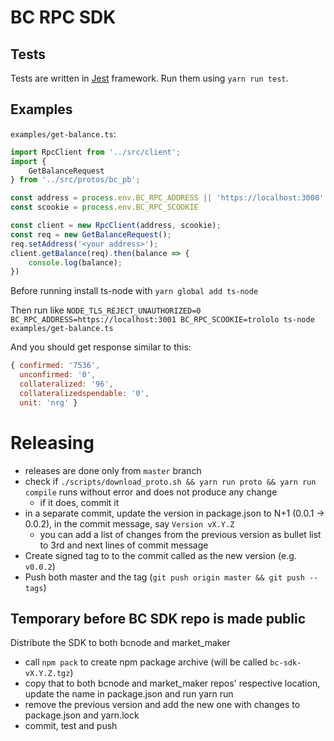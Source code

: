 # BC RPC SDK

## Tests

Tests are written in [Jest](https://jestjs.io/) framework.
Run them using `yarn run test`.

## Examples

`examples/get-balance.ts`:

```typescript
import RpcClient from '../src/client';
import {
    GetBalanceRequest
} from '../src/protos/bc_pb';

const address = process.env.BC_RPC_ADDRESS || 'https://localhost:3000'
const scookie = process.env.BC_RPC_SCOOKIE

const client = new RpcClient(address, scookie);
const req = new GetBalanceRequest();
req.setAddress('<your address>');
client.getBalance(req).then(balance => {
    console.log(balance);
})
```

Before running install ts-node with `yarn global add ts-node`

Then run like `NODE_TLS_REJECT_UNAUTHORIZED=0 BC_RPC_ADDRESS=https://localhost:3001 BC_RPC_SCOOKIE=trololo ts-node examples/get-balance.ts`

And you should get response similar to this:

```js
{ confirmed: '7536',
  unconfirmed: '0',
  collateralized: '96',
  collateralizedspendable: '0',
  unit: 'nrg' }
```

# Releasing

- releases are done only from `master` branch
- check if `./scripts/download_proto.sh && yarn run proto && yarn run compile` runs without error and does not produce any change
    - if it does, commit it
- in a separate commit, update the version in package.json to N+1 (0.0.1 -> 0.0.2), in the commit message, say `Version vX.Y.Z`
    - you can add a list of changes from the previous version as bullet list to 3rd and next lines of commit message
- Create signed tag to to the commit called as the new version (e.g. `v0.0.2`)
- Push both master and the tag (`git push origin master && git push --tags`)
## Temporary before BC SDK repo is made public

Distribute the SDK to both bcnode and market_maker

- call `npm pack` to create npm package archive (will be called `bc-sdk-vX.Y.Z.tgz`)
- copy that to both bcnode and market_maker repos' respective location, update the name in package.json and run yarn run
- remove the previous version and add the new one with changes to package.json and yarn.lock
- commit, test and push
